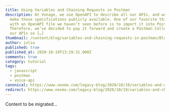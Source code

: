 ```yaml
---
title: Using Variables and Chaining Requests in Postman
description: At Vonage, we use OpenAPI to describe all our APIs, and we also
  make those specifications publicly available. One of our favorite things to do
  with an OpenAPI file we haven’t seen before is to import it into Postman.
  Therefore, we’ve decided to pay it forward and create a Postman Collection for
  our APIs so […]
thumbnail: /content/blog/variables-and-chaining-requests-in-postman/Blog_Postman2_1200x600.png
author: julia
published: true
published_at: 2020-10-19T13:29:31.000Z
comments: true
category: tutorial
tags:
  - javascript
  - postman
  - voice-api
canonical: https://www.nexmo.com/legacy-blog/2020/10/19/variables-and-chaining-requests-in-postman
redirect: https://www.nexmo.com/legacy-blog/2020/10/19/variables-and-chaining-requests-in-postman
---
```


Content to be migrated...
